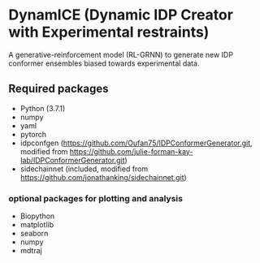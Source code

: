 # DynamICE (Dynamic IDP Creator with Experimental restraints)
A generative-reinforcement model (RL-GRNN) to generate new IDP conformer ensembles biased towards experimental data.

## Required packages
* Python (3.7.1)
* numpy 
* yaml 
* pytorch 
* idpconfgen (https://github.com/Oufan75/IDPConformerGenerator.git, modified from https://github.com/julie-forman-kay-lab/IDPConformerGenerator.git)
* sidechainnet (included, modified from https://github.com/jonathanking/sidechainnet.git)
### optional packages for plotting and analysis
* Biopython
* matplotlib
* seaborn
* numpy
* mdtraj
